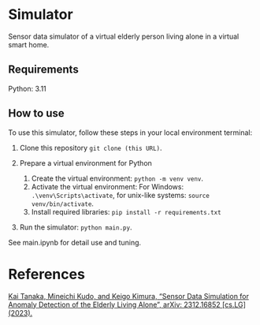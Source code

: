 # Simulator
Sensor data simulator of a virtual elderly person living alone in a virtual smart home.

## Requirements
Python: 3.11

## How to use
To use this simulator, follow these steps in your local environment terminal:
1. Clone this repository
`git clone (this URL)`.

2. Prepare a virtual environment for Python
   1. Create the virtual environment: `python -m venv venv`.
   2. Activate the virtual environment: For Windows: `.\venv\Scripts\activate`, for unix-like systems: `source venv/bin/activate`. 
   3. Install required libraries: `pip install -r requirements.txt`

3. Run the simulator: `python main.py`.

See main.ipynb for detail use and tuning.


# References
[Kai Tanaka, Mineichi Kudo, and Keigo Kimura, “Sensor Data Simulation for Anomaly Detection of the Elderly Living Alone”, arXiv: 2312.16852 \[cs.LG\](2023).](https://arxiv.org/abs/2312.16852)
